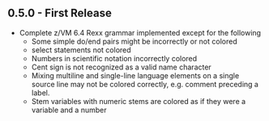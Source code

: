 ## 0.5.0 - First Release
* Complete z/VM 6.4 Rexx grammar implemented except for the following
    * Some simple do/end pairs might be incorrectly or not colored
    * select statements not colored
    * Numbers in scientific notation incorrectly colored
    * Cent sign is not recognized as a valid name character
    * Mixing multiline and single-line language elements on a single source line may not be colored correctly, e.g. comment preceding a label.
    * Stem variables with numeric stems are colored as if they were a variable and a number
